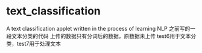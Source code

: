 # text_classification
A text classification applet written in the process of learning NLP
之前写的一段文本分类的代码
上传的数据只有分词后的数据，原数据未上传
test6用于文本分类，test7用于处理文本
